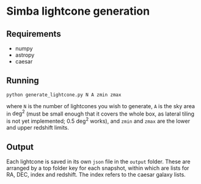 # Simba lightcone generation

## Requirements
- numpy
- astropy
- caesar

## Running

`python generate_lightcone.py N A zmin zmax`

where `N` is the number of lightcones you wish to generate, `A` is the sky area in $\mathrm{deg}^2$ (must be small enough that it covers the whole box, as lateral tiling is not yet implemented; 0.5 $\mathrm{deg}^2$ works), and `zmin` and `zmax` are the lower and upper redshift limits.

## Output

Each lightcone is saved in its own `json` file in the `output` folder. These are arranged by a top folder key for each snapshot, within which are lists for RA, DEC, index and redshift. The index refers to the caesar galaxy lists.
